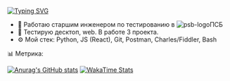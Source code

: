 [![Typing SVG](https://readme-typing-svg.demolab.com?font=Fira+Code&pause=1000&width=435&lines=VK%3A+vk.com%2Fmaximq;WakaTime%3A+wakatime.com%2F%40maximq;TG%3A+t.me%2Fmaximq0)](https://git.io/typing-svg)
- 🏢 Работаю старшим инженером по тестированию в ![psb-logo](https://github.com/maximq/maximq/assets/43162306/ea0f7d18-7e33-4e11-bde5-daa76fc2d921)ПСБ
- 🔭 Тестирую десктоп, web. В работе 3 проекта.
- ⚙️ Мой стек: Python, JS (React), Git, Postman, Charles/Fiddler, Bash

📊 Метрика:

[![Anurag's GitHub stats](https://github-readme-stats.vercel.app/api?username=maximq&theme=tokyonight&show_icons=true)](https://github.com/anuraghazra/github-readme-stats)
[![WakaTime Stats](https://github-readme-stats.vercel.app/api/wakatime?username=maximq&show_icons=true&theme=tokyonight&langs_count=5)](https://github.com/anuraghazra/github-readme-stats)
<!--
**maximq/maximq** is a ✨ _special_ ✨ repository because its `README.md` (this file) appears on your GitHub profile.

Here are some ideas to get you started:

- 🔭 I’m currently working on ...
- 🌱 I’m currently learning ...
- 👯 I’m looking to collaborate on ...
- 🤔 I’m looking for help with ...
- 💬 Ask me about ...
- 📫 How to reach me: ...
- 😄 Pronouns: ...
- ⚡ Fun fact: ...
-->
